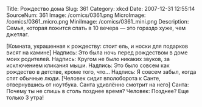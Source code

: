 Title: Рождество дома 
Slug: 361 
Category: xkcd 
Date: 2007-12-31 12:55:14 
SourceNum: 361 
Image: /comics/0361.png 
MicroImage: /comics/0361_micro.png 
MiniImage: /comics/0361_mini.png 
Description: Семья, которая ложится спать в 10 вечера &mdash; это гораздо хуже, чем джетлаг. 

[Комната, украшенная к рождеству: стоит ель, и носки для подарков висят на камине]
Надпись: Это была ночь перед рождеством в доме моих родителей.
Надпись: Кругом не было никаких звуков, за исключением кликания мыши.
Надпись: Это было совсем как рождество в детстве, кроме того, что...
Надпись: Я совсем забыл, когда спят обычные люди.
[Человек сидит вполоборота к Санте, отвернувшись от ноутбука. Санта удивлённо смотрит на него]
Санта: Почему ты не спишь в столь позднее время?
Человек: Позднее? Еще только 3 утра!